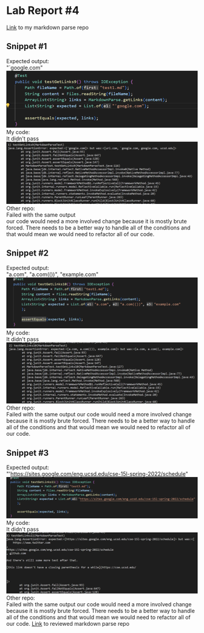 # Lab Report #4
[Link](https://github.com/hdpham22/markdown-parser) to my markdown parse repo<br>
## Snippet #1
Expected output:<br>
"`google.com"
![](images/snip1.png)
My code:<br>
It didn't pass
![](images/fail1.png)
Other repo:<br>
Failed with the same output<br>
our code would need a more involved change because it is mostly brute forced. There needs to be a better way to handle all of the conditions and that would mean we would need to refactor all of our code.
## Snippet #2
Expected output:<br>
"a.com", "a.com(())", "example.com"
![](images/snip2.png)
My code:<br>
It didn't pass
![](images/fail2.png)
Other repo:<br>
Failed with the same output
our code would need a more involved change because it is mostly brute forced. There needs to be a better way to handle all of the conditions and that would mean we would need to refactor all of our code.
## Snippet #3
Expected output:<br>
"'https://sites.google.com/eng.ucsd.edu/cse-15l-spring-2022/schedule"
![](images/snip3.png)
My code:<br>
It didn't pass
![](images/fail3.png)
Other repo:<br>
Failed with the same output
our code would need a more involved change because it is mostly brute forced. There needs to be a better way to handle all of the conditions and that would mean we would need to refactor all of our code.
[Link](https://github.com/Wei-Ji-Chen/markdown-parser) to reviewed markdown parse repo
